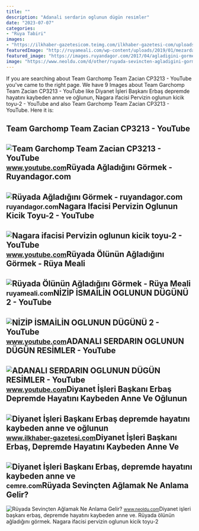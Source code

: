```yaml
---
title: ""
description: "Adanali serdarin oglunun dügün resi̇mler"
date: "2023-07-07"
categories:
- "Ruya Tabiri"
images:
- "https://ilkhaber-gazetesicom.teimg.com/ilkhaber-gazetesi-com/uploads/2023/02/agency/aa/diyanet-isleri-baskani-erbas-depremde-hayatini-kaybeden-anne-ve-oglunun-cenaze-namazini-kildirdi.jpg"
featuredImage: "http://ruyameali.com/wp-content/uploads/2019/01/mezarda-olunun-agladigini-gormek-1024x511.jpg"
featured_image: "https://images.ruyandagor.com/2017/04/agladigini-gormek-2326.jpg"
image: "https://www.neoldu.com/d/other/ruyada-sevincten-agladigini-gormek.jpg"
---
```


If you are searching about Team Garchomp Team Zacian CP3213 - YouTube you've came to the right page. We have 9 Images about Team Garchomp Team Zacian CP3213 - YouTube like Diyanet İşleri Başkanı Erbaş depremde hayatını kaybeden anne ve oğlunun, Nagara ifacisi Pervizin oglunun kicik toyu-2 - YouTube and also Team Garchomp Team Zacian CP3213 - YouTube. Here it is:

Team Garchomp Team Zacian CP3213 - YouTube
------------------------------------------

 ![Team Garchomp Team Zacian CP3213 - YouTube](https://i.ytimg.com/vi/HYLCwcE-Dgc/maxres2.jpg?sqp=-oaymwEoCIAKENAF8quKqQMcGADwAQH4AYwCgALgA4oCDAgAEAEYRSBHKGUwDw==&rs=AOn4CLC_ulBvmvqa2cf2uT56Qfk3FCYaDA) <small>www.youtube.com</small>Rüyada Ağladığını Görmek - Ruyandagor.com
-----------------------------------------

 ![Rüyada Ağladığını Görmek - ruyandagor.com](https://images.ruyandagor.com/2017/04/agladigini-gormek-2326.jpg) <small>ruyandagor.com</small>Nagara Ifacisi Pervizin Oglunun Kicik Toyu-2 - YouTube
------------------------------------------------------

 ![Nagara ifacisi Pervizin oglunun kicik toyu-2 - YouTube](https://i.ytimg.com/vi/E3Ur-e_G9wU/maxresdefault.jpg) <small>www.youtube.com</small>Rüyada Ölünün Ağladığını Görmek - Rüya Meali
--------------------------------------------

 ![Rüyada Ölünün Ağladığını Görmek - Rüya Meali](http://ruyameali.com/wp-content/uploads/2019/01/mezarda-olunun-agladigini-gormek-1024x511.jpg) <small>ruyameali.com</small>NİZİP İSMAİLİN OGLUNUN DÜGÜNÜ 2 - YouTube
-----------------------------------------

 ![NİZİP İSMAİLİN OGLUNUN DÜGÜNÜ 2 - YouTube](https://i.ytimg.com/vi/ocnLAyRtNuk/maxresdefault.jpg?sqp=-oaymwEmCIAKENAF8quKqQMa8AEB-AH-CYAC0AWKAgwIABABGGUgVihWMA8=&rs=AOn4CLD3lYEAPOp2iJPv8_lMktKBJzCW6g) <small>www.youtube.com</small>ADANALI SERDARIN OGLUNUN DÜGÜN RESİMLER - YouTube
-------------------------------------------------

 ![ADANALI SERDARIN OGLUNUN DÜGÜN RESİMLER - YouTube](https://i.ytimg.com/vi/6kblCg4pNkE/maxresdefault.jpg?sqp=-oaymwEmCIAKENAF8quKqQMa8AEB-AH-CYAC0AWKAgwIABABGGUgWihVMA8=&rs=AOn4CLBYKdyJHAvXPxA7iOSfe4pqGX5p_g) <small>www.youtube.com</small>Diyanet İşleri Başkanı Erbaş Depremde Hayatını Kaybeden Anne Ve Oğlunun
-----------------------------------------------------------------------

 ![Diyanet İşleri Başkanı Erbaş depremde hayatını kaybeden anne ve oğlunun](https://ilkhaber-gazetesicom.teimg.com/ilkhaber-gazetesi-com/uploads/2023/02/agency/aa/diyanet-isleri-baskani-erbas-depremde-hayatini-kaybeden-anne-ve-oglunun-cenaze-namazini-kildirdi.jpg) <small>www.ilkhaber-gazetesi.com</small>Diyanet İşleri Başkanı Erbaş, Depremde Hayatını Kaybeden Anne Ve
----------------------------------------------------------------

 ![Diyanet İşleri Başkanı Erbaş, depremde hayatını kaybeden anne ve](https://cemre.com/wp-content/uploads/2023/02/diyanet-isleri-lideri-erbas-sarsintida-hayatini-kaybeden-anne-ve-oglunun-cenaze-namazini-kildirdi-EtyzsRPh.jpg) <small>cemre.com</small>Rüyada Sevinçten Ağlamak Ne Anlama Gelir?
-----------------------------------------

 ![Rüyada Sevinçten Ağlamak Ne Anlama Gelir?](https://www.neoldu.com/d/other/ruyada-sevincten-agladigini-gormek.jpg) <small>www.neoldu.com</small>Diyanet i̇şleri başkanı erbaş, depremde hayatını kaybeden anne ve. Rüyada ölünün ağladığını görmek. Nagara ifacisi pervizin oglunun kicik toyu-2
